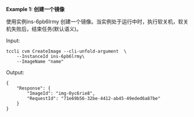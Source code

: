 **Example 1: 创建一个镜像**

使用实例ins-6pb6lrmy 创建一个镜像。当实例处于运行中时，执行软关机，软关机失败后，结束任务(默认语义)。

Input: 

```
tccli cvm CreateImage --cli-unfold-argument  \
    --InstanceId ins-6pb6lrmy\
    --ImageName "name"
```

Output: 
```
{
    "Response": {
        "ImageId": "img-0yc6rie8",
        "RequestId": "71e69b56-32be-4412-ab45-49eded6a87be"
    }
}
```

